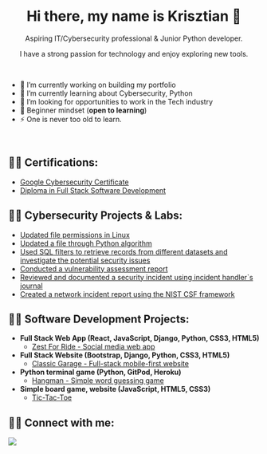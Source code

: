 <div align="center">
<h1>Hi there, my name is Krisztian 👋</h1>
  
Aspiring IT/Cybersecurity professional & Junior Python developer.

I have a strong passion for technology and enjoy exploring new tools.
</div>

<br>

- 🔭 I’m currently working on building my portfolio
- 🌱 I’m currently learning about Cybersecurity, Python
- 👀 I’m looking for opportunities to work in the Tech industry
- 🤔 Beginner mindset (**open to learning**)
- ⚡ One is never too old to learn.

<br>

<h2>👨‍💻 Certifications:</h2>

- [Google Cybersecurity Certificate](https://coursera.org/share/b8efa9197f92be6ba9ea378a222bbbbc)
- [Diploma in Full Stack Software Development](https://www.credential.net/a0db51e4-f78a-4fee-90a8-a402263419b3#gs.ebwozf)

<h2>👨‍💻 Cybersecurity Projects & Labs:</h2>

- [Updated file permissions in Linux](https://github.com/kbogar/linux-file-permission)
- [Updated a file through Python algorithm](https://github.com/kbogar/update-file-python)
- [Used SQL filters to retrieve records from different datasets and investigate the potential security issues](https://github.com/kbogar/apply-filters-sql)
- [Conducted a vulnerability assessment report](https://github.com/kbogar/vulnerability-assessment-report)
- [Reviewed and documented a security incident using incident handler`s journal](https://github.com/kbogar/incident-handlers-journal)
- [Created a network incident report using the NIST CSF framework](https://github.com/kbogar/network-incident-report)

<h2>👨‍💻 Software Development Projects:</h2>

- <b>Full Stack Web App (React, JavaScript, Django, Python, CSS3, HTML5)</b>
  - [Zest For Ride - Social media web app](https://github.com/kbogar/zestforride)
- <b>Full Stack Website (Bootstrap, Django, Python, CSS3, HTML5)</b>
  - [Classic Garage - Full-stack mobile-first website](https://github.com/kbogar/classic-garage)
- <b>Python terminal game (Python, GitPod, Heroku)</b>
  - [Hangman - Simple word guessing game](https://github.com/kbogar/hangman)
- <b>Simple board game, website (JavaScript, HTML5, CSS3)</b>
  - [Tic-Tac-Toe](https://github.com/kbogar/P2-tic-tac-toe)

<h2>👨‍💻 Connect with me:</h2>

[<img src="https://img.shields.io/badge/linkedin-%230077B5.svg?&style=for-the-badge&logo=linkedin&logoColor=white" />](https://www.linkedin.com/in/krisztian-bogar/)





<!--
**kbogar/kbogar** is a ✨ _special_ ✨ repository because its `README.md` (this file) appears on your GitHub profile.

Here are some ideas to get you started:

- 🔭 I’m currently working on ...
- 🌱 I’m currently learning ...
- 👯 I’m looking to collaborate on ...
- 🤔 I’m looking for help with ...
- 💬 Ask me about ...
- 📫 How to reach me: ...
- 😄 Pronouns: ...
- ⚡ Fun fact: ...
-->
